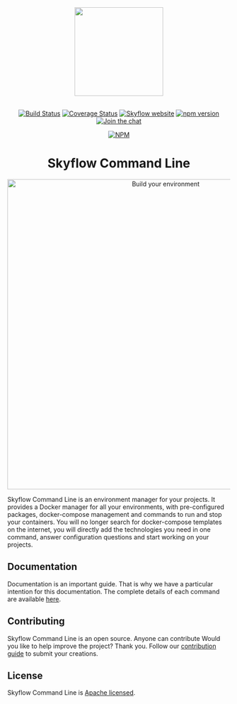 <div align="center">
    <a href="https://skyflow.io">
        <img width="200" src="https://skyflow.io/logos/skyflow/skyflow-primary.svg">
    </a>
    <br>
    <br>

[![Build Status](https://travis-ci.org/skyflow-io/Composes.svg?branch=master)](https://travis-ci.org/skyflow-io/Composes)
[![Coverage Status](https://coveralls.io/repos/github/skyflow-io/CLI/badge.svg?branch=master)](https://coveralls.io/github/skyflow-io/CLI?branch=master)
[![Skyflow website](https://skyflow.io/badges/skyflow/site.svg)][docs-website-url]
[![npm version](https://badge.fury.io/js/skyflow-cli.svg)](https://badge.fury.io/js/skyflow-cli)
[![Join the chat](https://skyflow.io/badges/skyflow/slack.svg)][slack-url]

[![NPM](https://nodei.co/npm/skyflow-cli.png?compact=true)](https://nodei.co/npm/skyflow-cli/)
</div>

<h1 align="center">Skyflow Command Line</h1>

<p align="center">
    <img width="700" src="https://skyflow.io/images/homepage/terminal.svg" alt="Build your environment">
</p>

Skyflow Command Line is an environment manager for your projects.
It provides a Docker manager for all your environments, with pre-configured packages, docker-compose management and commands to run and stop your containers. 
You will no longer search for docker-compose templates on the internet, you will directly add the technologies you need in one command, answer configuration questions and start working on your projects. 

## Documentation

Documentation is an important guide. That is why we have a particular intention for this documentation.
The complete details of each command are available [here][docs-website-url]. 

## Contributing

Skyflow Command Line is an open source. Anyone can contribute
Would you like to help improve the project? Thank you. Follow our [contribution guide][docs-contribution-url] to submit your creations. 

## License

Skyflow Command Line is [Apache licensed](LICENSE).

[docs-website-url]: https://skyflow.io/docs/commands
[docs-contribution-url]: https://skyflow.io/docs/contribution/commands
[slack-url]: https://join.slack.com/t/skyflow-cli/shared_invite/enQtNDg4MDIyODQ3Njg0LWYwMTUxZGM3NmQ3MGJhZTA3MDAzNTcwYWM2MzFjNzZmNzAzOWUxZjQ1YTkwMjVkNzU1NjUyMmM2Yjc1ZDI3NzQ